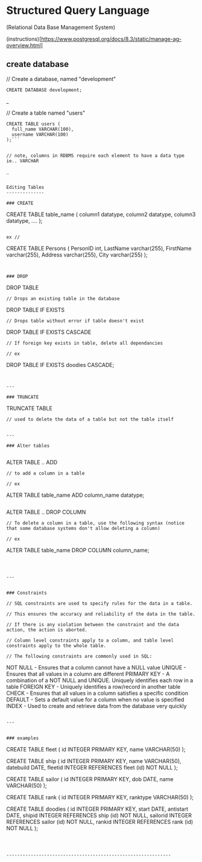 Structured Query Language
=========================

(Relational Data Base Management System)

(instructions)[https://www.postgresql.org/docs/8.3/static/manage-ag-overview.html]



create database
---------------

// Create a database, named "development"

```
CREATE DATABASE development;
```

_

// Create a table named "users"

```
CREATE TABLE users (
  full_name VARCHAR(100),
  username VARCHAR(100)
);```


// note, columns in RDBMS require each element to have a data type ie.. VARCHAR

_


Editing Tables
--------------

### CREATE
```
CREATE TABLE table_name (
    column1 datatype,
    column2 datatype,
    column3 datatype,
   ....
);
```

ex //
```
CREATE TABLE Persons (
    PersonID int,
    LastName varchar(255),
    FirstName varchar(255),
    Address varchar(255),
    City varchar(255)
);
```


### DROP

```
DROP TABLE
```
// Drops an existing table in the database
```
DROP TABLE IF EXISTS
```
// Drops table without error if table doesn't exist
```
DROP TABLE IF EXISTS CASCADE
```
// If foreign key exists in table, delete all dependancies

// ex
```
DROP TABLE IF EXISTS doodies CASCADE;
```


---

### TRUNCATE

```
TRUNCATE TABLE
```
// used to delete the data of a table but not the table itself


---

### Alter tables


```
ALTER TABLE .. ADD
```
// to add a column in a table

// ex
```
ALTER TABLE table_name
ADD column_name datatype;
```

```
ALTER TABLE .. DROP COLUMN
```
// To delete a column in a table, use the following syntax (notice that some database systems don't allow deleting a column)

// ex
```
ALTER TABLE table_name
DROP COLUMN column_name;
```



---


### Constraints

// SQL constraints are used to specify rules for the data in a table.

// This ensures the accuracy and reliability of the data in the table.

// If there is any violation between the constraint and the data action, the action is aborted.

// Column level constraints apply to a column, and table level constraints apply to the whole table.

// The following constraints are commonly used in SQL:

```
NOT NULL - Ensures that a column cannot have a NULL value
UNIQUE - Ensures that all values in a column are different
PRIMARY KEY - A combination of a NOT NULL and UNIQUE. Uniquely identifies each row in a table
FOREIGN KEY - Uniquely identifies a row/record in another table
CHECK - Ensures that all values in a column satisfies a specific condition
DEFAULT - Sets a default value for a column when no value is specified
INDEX - Used to create and retrieve data from the database very quickly
```

---


### examples
```
CREATE TABLE fleet (
  id INTEGER PRIMARY KEY,
  name VARCHAR(50)
);

CREATE TABLE ship (
  id INTEGER PRIMARY KEY,
  name VARCHAR(50),
  datebuild DATE,
  fleetid INTEGER REFERENCES fleet (id) NOT NULL
);

CREATE TABLE sailor  (
  id INTEGER PRIMARY KEY,
  dob DATE,
  name VARCHAR(50)
);

CREATE TABLE rank (
  id INTEGER PRIMARY KEY,
  ranktype VARCHAR(50)
);

CREATE TABLE doodies (
  id INTEGER PRIMARY KEY,
  start DATE,
  antistart DATE,
  shipid INTEGER REFERENCES ship (id) NOT NULL,
  sailorid INTEGER REFERENCES sailor (id) NOT NULL,
  rankid INTEGER REFERENCES rank (id) NOT NULL
);
```



-------------------------------------------------------------












